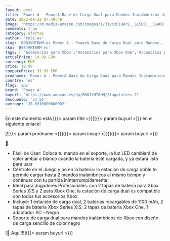 ```yaml
---
layout: post
title: 'Power A - PowerA Base de Carga Dual para Mandos Inalámbricos de Xbox X|S y Xbox One  1 Estación de Carga para Mandos con Indicadores de Luz LED de varios colores  2 Packs de Baterías Recargables – Negro'
date: 2022-09-22 07:49:49
image: 'https://m.media-amazon.com/images/I/31vKzP18ArL._SL500_._SL400_.jpg'
comments: true
category: ofertas
author: 'tole.es'
slug: 'B08JVHT8HM-es Power A - PowerA Base de Carga Dual para Mandos...'
sku: 'B08JVHT8HM-es'
tags: [ 'Accesorios para Xbox','Accesorios para Xbox One','Accesorios para Xbox Series X y S','Hardware y juegos para Xbox One','Hardware y juegos para Xbox Series X y S','Sistemas heredados','Sistemas heredados de Xbox','Videojuegos','Xbox: Juegos, consolas y accesorios','power a','xbox','🇪🇸', ]
actualPrice: 19.99 EUR
currency: EUR
price: 19.99
comparePrice: 31.99 EUR
prodname: 'Power A - PowerA Base de Carga Dual para Mandos Inalámbricos de Xbox X|S y Xbox One  1 Estación de Carga para Mandos con Indicadores de Luz LED de varios colores  2 Packs de Baterías Recargables – Negro'
country: 'es'
flag: '🇪🇸'
brand: 'Power A'
buyurl: 'https://www.amazon.es/dp/B08JVHT8HM/?tag=tolees-21'
descuento: '37.51'
average: '28.6310000000002'
---
```


En este momento está [{{< param title >}}]({{< param buyurl >}}) en el siguiente enlace!

[![{{< param prodname >}}]({{< param image >}})]({{< param buyurl >}})

🔎:

- Fácil de Usar: Coloca tu mando en el soporte, la luz LED cambiará de color ámbar a blanco cuando la batería esté cargada, y ya estará listo para usar
- Céntrate en el Juego y no en la batería: la estación de carga doble te permite cargar hasta 2 mandos inalámbricos al mismo tiempo y continuar con tu partida ininterrumpidamente
- Ideal para Jugadores Profesionales: con 2 tapas de batería para Xbox Series X|S y 2 para Xbox One, la estación de carga dual es compatible con todos tus accesorios Xbox
- Incluye: 1 estación de carga dual, 2 baterías recargables de 1100 mAh, 2 tapas de batería Xbox Series X|S, 2 tapas de batería Xbox One, 1 adaptador AC - Negro
- Soporte de carga dual para mandos inalámbricos de Xbox con diseño de carga sencillo de color negro

[🛒 Aquí!!!]({{< param buyurl >}})
